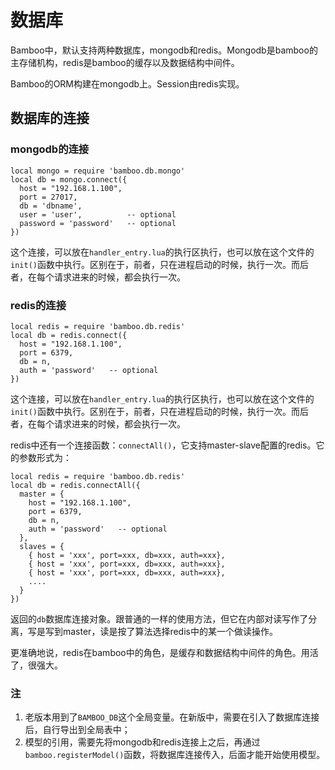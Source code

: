 # 数据库

Bamboo中，默认支持两种数据库，mongodb和redis。Mongodb是bamboo的主存储机构，redis是bamboo的缓存以及数据结构中间件。

Bamboo的ORM构建在mongodb上。Session由redis实现。

## 数据库的连接

### mongodb的连接

    local mongo = require 'bamboo.db.mongo'
    local db = mongo.connect({
      host = "192.168.1.100",
      port = 27017,
      db = 'dbname',
      user = 'user',          -- optional
      password = 'password'   -- optional
    })

这个连接，可以放在`handler_entry.lua`的执行区执行，也可以放在这个文件的`init()`函数中执行。区别在于，前者，只在进程启动的时候，执行一次。而后者，在每个请求进来的时候，都会执行一次。

### redis的连接

    local redis = require 'bamboo.db.redis'
    local db = redis.connect({
      host = "192.168.1.100",
      port = 6379,
      db = n,
      auth = 'password'   -- optional
    })

这个连接，可以放在`handler_entry.lua`的执行区执行，也可以放在这个文件的`init()`函数中执行。区别在于，前者，只在进程启动的时候，执行一次。而后者，在每个请求进来的时候，都会执行一次。

redis中还有一个连接函数：`connectAll()`，它支持master-slave配置的redis。它的参数形式为：

    local redis = require 'bamboo.db.redis'
    local db = redis.connectAll({
      master = {
        host = "192.168.1.100",
        port = 6379,
        db = n,
        auth = 'password'   -- optional
      },
      slaves = {
        { host = 'xxx', port=xxx, db=xxx, auth=xxx},
        { host = 'xxx', port=xxx, db=xxx, auth=xxx},
        { host = 'xxx', port=xxx, db=xxx, auth=xxx},
        ....
      }
    })

返回的`db`数据库连接对象。跟普通的一样的使用方法，但它在内部对读写作了分离，写是写到master，读是按了算法选择redis中的某一个做读操作。

更准确地说，redis在bamboo中的角色，是缓存和数据结构中间件的角色。用活了，很强大。

### 注
1. 老版本用到了`BAMBOO_DB`这个全局变量。在新版中，需要在引入了数据库连接后，自行导出到全局表中；
2. 模型的引用，需要先将mongodb和redis连接上之后，再通过`bamboo.registerModel()`函数，将数据库连接传入，后面才能开始使用模型。

